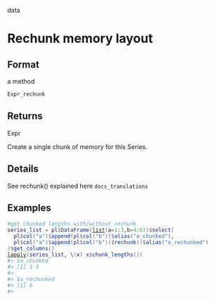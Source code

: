 data

# Rechunk memory layout

## Format

a method

```r
Expr_rechunk
```

## Returns

Expr

Create a single chunk of memory for this Series.

## Details

See rechunk() explained here `docs_translations`

## Examples

<pre class='r-example'><code><span class='r-in'><span><span class='co'>#get chunked lengths with/without rechunk</span></span></span>
<span class='r-in'><span><span class='va'>series_list</span> <span class='op'>=</span> <span class='va'>pl</span><span class='op'>$</span><span class='fu'>DataFrame</span><span class='op'>(</span><span class='fu'><a href='https://rdrr.io/r/base/list.html'>list</a></span><span class='op'>(</span>a<span class='op'>=</span><span class='fl'>1</span><span class='op'>:</span><span class='fl'>3</span>,b<span class='op'>=</span><span class='fl'>4</span><span class='op'>:</span><span class='fl'>6</span><span class='op'>)</span><span class='op'>)</span><span class='op'>$</span><span class='fu'>select</span><span class='op'>(</span></span></span>
<span class='r-in'><span>  <span class='va'>pl</span><span class='op'>$</span><span class='fu'>col</span><span class='op'>(</span><span class='st'>"a"</span><span class='op'>)</span><span class='op'>$</span><span class='fu'>append</span><span class='op'>(</span><span class='va'>pl</span><span class='op'>$</span><span class='fu'>col</span><span class='op'>(</span><span class='st'>"b"</span><span class='op'>)</span><span class='op'>)</span><span class='op'>$</span><span class='fu'>alias</span><span class='op'>(</span><span class='st'>"a_chunked"</span><span class='op'>)</span>,</span></span>
<span class='r-in'><span>  <span class='va'>pl</span><span class='op'>$</span><span class='fu'>col</span><span class='op'>(</span><span class='st'>"a"</span><span class='op'>)</span><span class='op'>$</span><span class='fu'>append</span><span class='op'>(</span><span class='va'>pl</span><span class='op'>$</span><span class='fu'>col</span><span class='op'>(</span><span class='st'>"b"</span><span class='op'>)</span><span class='op'>)</span><span class='op'>$</span><span class='fu'>rechunk</span><span class='op'>(</span><span class='op'>)</span><span class='op'>$</span><span class='fu'>alias</span><span class='op'>(</span><span class='st'>"a_rechunked"</span><span class='op'>)</span></span></span>
<span class='r-in'><span><span class='op'>)</span><span class='op'>$</span><span class='fu'>get_columns</span><span class='op'>(</span><span class='op'>)</span></span></span>
<span class='r-in'><span><span class='fu'><a href='https://rdrr.io/r/base/lapply.html'>lapply</a></span><span class='op'>(</span><span class='va'>series_list</span>, \<span class='op'>(</span><span class='va'>x</span><span class='op'>)</span> <span class='va'>x</span><span class='op'>$</span><span class='fu'>chunk_lengths</span><span class='op'>(</span><span class='op'>)</span><span class='op'>)</span></span></span>
<span class='r-out co'><span class='r-pr'>#&gt;</span> $a_chunked</span>
<span class='r-out co'><span class='r-pr'>#&gt;</span> [1] 3 3</span>
<span class='r-out co'><span class='r-pr'>#&gt;</span> </span>
<span class='r-out co'><span class='r-pr'>#&gt;</span> $a_rechunked</span>
<span class='r-out co'><span class='r-pr'>#&gt;</span> [1] 6</span>
<span class='r-out co'><span class='r-pr'>#&gt;</span> </span>
 </code></pre>